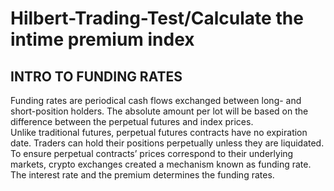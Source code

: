 # Hilbert-Trading-Test/Calculate the intime premium index

## INTRO TO FUNDING RATES
Funding rates are periodical cash flows exchanged between long- and short-position holders. The absolute amount per lot will be based on the difference between the perpetual futures and index prices.  
Unlike traditional futures, perpetual futures contracts have no expiration date. Traders can hold their positions perpetually unless they are liquidated. To ensure perpetual contracts’ prices correspond to their underlying markets, crypto exchanges created a mechanism known as funding rate.  
The interest rate and the premium determines the funding rates.
